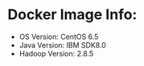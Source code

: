 # Docker Image Info:  
- OS Version: CentOS 6.5   
- Java Version: IBM SDK8.0    
- Hadoop Version: 2.8.5

